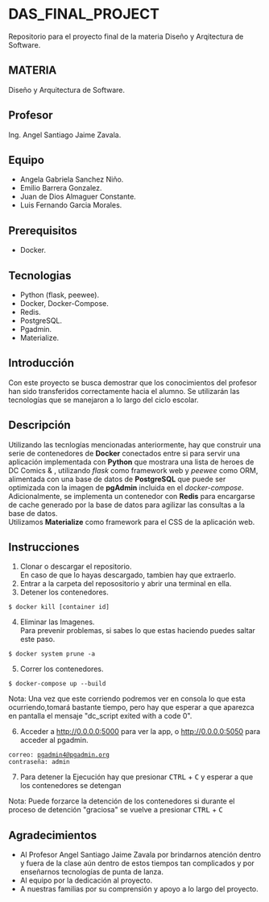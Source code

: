 # DAS_FINAL_PROJECT
Repositorio para el proyecto final de la materia Diseño y Arqitectura de Software.

## MATERIA
Diseño y Arquitectura de Software.

## Profesor
Ing. Angel Santiago Jaime Zavala.

## Equipo
- Angela Gabriela Sanchez Niño.
- Emilio Barrera Gonzalez.
- Juan de Dios Almaguer Constante.
- Luis Fernando Garcia Morales.

## Prerequisitos
- Docker.

## Tecnologias
- Python (flask, peewee).
- Docker, Docker-Compose.
- Redis.
- PostgreSQL.
- Pgadmin.
- Materialize.

## Introducción
Con este proyecto se busca demostrar que los conocimientos del profesor han sido transferidos correctamente hacia el alumno.
Se utilizarán las tecnologías que se manejaron a lo largo del ciclo escolar.

## Descripción
Utilizando las tecnlogías mencionadas anteriormente, hay que construir una serie de contenedores de **Docker** conectados entre si para servir una aplicación implementada con **Python** que mostrara una lista de heroes de DC Comics & , utilizando *flask* como framework web y *peewee* como ORM, alimentada con una base de datos de **PostgreSQL** que puede ser optimizada con la imagen de **pgAdmin** incluida en el *docker-compose*. Adicionalmente, se implementa un contenedor con **Redis** para encargarse de cache generado por la base de datos para agilizar las consultas a la base de datos.  
Utilizamos **Materialize** como framework para el CSS de la aplicación web. 

## Instrucciones
1. Clonar o descargar el repositorio.<br>
En caso de que lo hayas descargado, tambien hay que extraerlo.
2. Entrar a la carpeta del reposositorio y abrir una terminal en ella.
3. Detener los contenedores.  

<code>$ docker kill [container id]</code>

4. Eliminar las Imagenes.<br>
Para prevenir problemas, si sabes lo que estas haciendo puedes saltar este paso.

<code>$ docker system prune -a</code>

5. Correr los contenedores.

<code>$ docker-compose up --build</code>

Nota: Una vez que este corriendo podremos ver en consola lo que esta ocurriendo,tomará bastante tiempo, pero hay que esperar a que aparezca en pantalla el mensaje "dc_script exited with a code 0".

6. Acceder a http://0.0.0.0:5000 para ver la app, o http://0.0.0.0:5050 para acceder al pgadmin.

<code>correo: pgadmin4@pgadmin.org</code>  
<code>contraseña: admin</code>

7. Para detener la Ejecución hay que presionar <kbd>CTRL</kbd> + <kbd>C</kbd> y esperar a que los contenedores se detengan

Nota: Puede forzarce la detención de los contenedores si durante el proceso de detención "graciosa" se vuelve a presionar <kbd>CTRL</kbd> + <kbd>C</kbd>


## Agradecimientos
- Al Profesor Angel Santiago Jaime Zavala por brindarnos atención dentro y fuera de la clase aún dentro de estos tiempos tan complicados y por enseñarnos tecnologías de punta de lanza.
- Al equipo por la dedicación al proyecto.
- A nuestras familias por su comprensión y apoyo a lo largo del proyecto.
